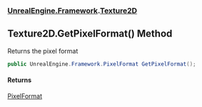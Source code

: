 ### [UnrealEngine.Framework](./UnrealEngine-Framework.md 'UnrealEngine.Framework').[Texture2D](./Texture2D.md 'UnrealEngine.Framework.Texture2D')
## Texture2D.GetPixelFormat() Method
Returns the pixel format  
```csharp
public UnrealEngine.Framework.PixelFormat GetPixelFormat();
```
#### Returns
[PixelFormat](./PixelFormat.md 'UnrealEngine.Framework.PixelFormat')  
